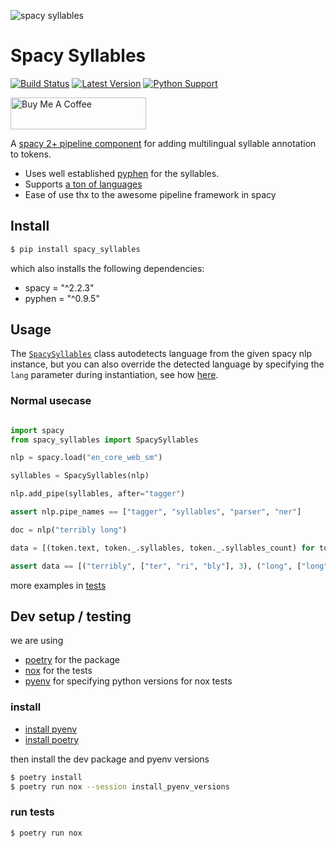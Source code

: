 ![spacy syllables](https://raw.githubusercontent.com/sloev/spacy-syllables/master/header.jpg)

# Spacy Syllables

[![Build Status](https://travis-ci.org/sloev/spacy-syllables.svg?branch=master)](https://travis-ci.org/sloev/spacy-syllables) [![Latest Version](https://img.shields.io/pypi/v/spacy-syllables.svg)](https://pypi.python.org/pypi/spacy-syllables) [![Python Support](https://img.shields.io/pypi/pyversions/spacy-syllables.svg)](https://pypi.python.org/pypi/spacy-syllables)

<a href="https://www.buymeacoffee.com/sloev" target="_blank"><img src="https://cdn.buymeacoffee.com/buttons/default-pink.png" alt="Buy Me A Coffee" height="51px" width="217px"></a>

A [spacy 2+ pipeline component](https://spacy.io/universe/category/pipeline) for adding multilingual syllable annotation to tokens. 

* Uses well established [pyphen](https://github.com/Kozea/Pyphen) for the syllables.
* Supports [a ton of languages](https://github.com/Kozea/Pyphen/tree/master/pyphen/dictionaries)
* Ease of use thx to the awesome pipeline framework in spacy

## Install

```bash
$ pip install spacy_syllables
```

which also installs the following dependencies:

* spacy = "^2.2.3"
* pyphen = "^0.9.5"

## Usage

The [`SpacySyllables`](spacy_syllables/__init__.py) class autodetects language from the given spacy nlp instance, but you can also override the detected language by specifying the `lang` parameter during instantiation, see how [here](tests/test_all.py).

### Normal usecase

```python

import spacy
from spacy_syllables import SpacySyllables

nlp = spacy.load("en_core_web_sm")

syllables = SpacySyllables(nlp)

nlp.add_pipe(syllables, after="tagger")

assert nlp.pipe_names == ["tagger", "syllables", "parser", "ner"]

doc = nlp("terribly long")

data = [(token.text, token._.syllables, token._.syllables_count) for token in doc]

assert data == [("terribly", ["ter", "ri", "bly"], 3), ("long", ["long"], 1)]

```

more examples in [tests](tests/test_all.py)


## Dev setup / testing

we are using
* [poetry](https://python-poetry.org/) for the package
* [nox](https://github.com/theacodes/nox) for the tests
* [pyenv](https://github.com/pyenv/pyenv) for specifying python versions for nox tests

### install

* [install pyenv](https://github.com/pyenv/pyenv#installation)
* [install poetry](https://python-poetry.org/docs/#installation)

then install the dev package and pyenv versions

```bash
$ poetry install
$ poetry run nox --session install_pyenv_versions
```

### run tests

```bash
$ poetry run nox
```
